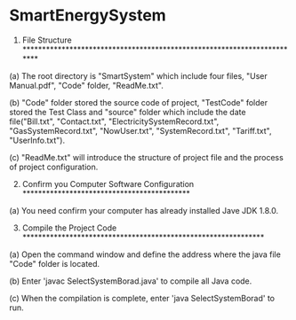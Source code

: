 # SmartEnergySystem
1) File Structure ************************************************************************

(a) The root directory is "SmartSystem" which include four files, "User Manual.pdf", "Code" folder, "ReadMe.txt".

(b) "Code" folder stored the source code of project, "TestCode" folder stored the Test Class and "source" folder which include the date file("Bill.txt", "Contact.txt", "ElectricitySystemRecord.txt", "GasSystemRecord.txt", "NowUser.txt", "SystemRecord.txt", "Tariff.txt", "UserInfo.txt").
  
(c) "ReadMe.txt" will introduce the structure of project file and the process of project configuration.


2) Confirm you Computer Software Configuration *******************************************

(a) You need confirm your computer has already installed Jave JDK 1.8.0.


3) Compile the Project Code **************************************************************

(a) Open the command window and define the address where the java file "Code" folder is located. 

(b) Enter 'javac SelectSystemBorad.java' to compile all Java code.

(c) When the compilation is complete, enter 'java SelectSystemBorad' to run.
